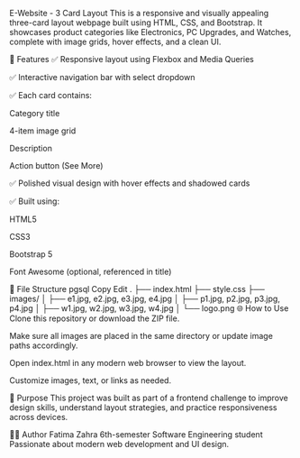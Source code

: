 E-Website - 3 Card Layout
This is a responsive and visually appealing three-card layout webpage built using HTML, CSS, and Bootstrap. It showcases product categories like Electronics, PC Upgrades, and Watches, complete with image grids, hover effects, and a clean UI.

📌 Features
✅ Responsive layout using Flexbox and Media Queries

✅ Interactive navigation bar with select dropdown

✅ Each card contains:

Category title

4-item image grid

Description

Action button (See More)

✅ Polished visual design with hover effects and shadowed cards

✅ Built using:

HTML5

CSS3

Bootstrap 5

Font Awesome (optional, referenced in title)

📁 File Structure
pgsql
Copy
Edit
.
├── index.html
├── style.css
├── images/
│   ├── e1.jpg, e2.jpg, e3.jpg, e4.jpg
│   ├── p1.jpg, p2.jpg, p3.jpg, p4.jpg
│   ├── w1.jpg, w2.jpg, w3.jpg, w4.jpg
│   └── logo.png
🌐 How to Use
Clone this repository or download the ZIP file.

Make sure all images are placed in the same directory or update image paths accordingly.

Open index.html in any modern web browser to view the layout.

Customize images, text, or links as needed.

🎯 Purpose
This project was built as part of a frontend challenge to improve design skills, understand layout strategies, and practice responsiveness across devices.

🧑‍💻 Author
Fatima Zahra
6th-semester Software Engineering student
Passionate about modern web development and UI design.